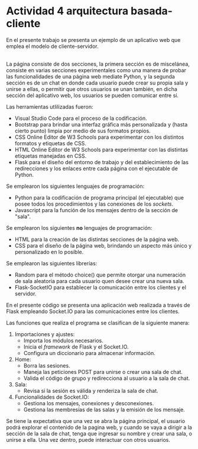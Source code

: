 <h1><br />Actividad 4 arquitectura basada-cliente</h1>
<p>En el presente trabajo se presenta un ejemplo de un aplicativo web que emplea el modelo de cliente-servidor.</p>
<p><br />La p&aacute;gina consiste de dos secciones, la primera secci&oacute;n es de miscel&aacute;nea, consiste en varias secciones experimentales como una manera de probar las funcionalidades de una p&aacute;gina web mediate Python, y la segunda secci&oacute;n es de un chat en donde cada usuario puede crear su propia sala y unirse a ellas, o permitir que otros usuarios se unan tambi&eacute;n, en dicha secci&oacute;n del aplicativo web, los usuarios se pueden comunicar entre s&iacute;.</p>
<p>Las herramientas utlilizadas fueron:</p>
<ul>
<li>Visual Studio Code para el proceso de la codificaci&oacute;n.</li>
<li>Bootstrap para brindar una interfaz gr&aacute;fica m&aacute;s personalizada y (hasta cierto punto) limpia por medio de sus formatos propios.</li>
<li>CSS Online Editor de W3 Schools para experimentar con los distintos formatos y etiquetas de CSS.</li>
<li>HTML Online Editor de W3 Schools para experimentar con las distintas etiquetas manejadas en CSS.</li>
<li>Flask para el dise&ntilde;o del entorno de trabajo y del establecimiento de las redirecciones y los enlaces entre cada p&aacute;gina con el ejecutable de Python.</li>
</ul>
<p>Se emplearon los siguientes lenguajes de programaci&oacute;n:</p>
<ul>
<li>Python para la codificaci&oacute;n de programa principal (el ejecutable) que posee todos los procedimientos y las conexiones de los <em>sockets</em>.</li>
<li>Javascript para la funci&oacute;n de los mensajes dentro de la secci&oacute;n de "sala".</li>
</ul>
<p>Se emplearon los siguientes <strong>no</strong> lenguajes de programaci&oacute;n:</p>
<ul>
<li>HTML para la creaci&oacute;n de las distintas secciones de la p&aacute;gina web.</li>
<li>CSS para el dise&ntilde;o de la p&aacute;gina web, brindando un aspecto m&aacute;s &uacute;nico y personalizado en lo posible.</li>
</ul>
<p>Se emplearon las siguientes librer&iacute;as:</p>
<ul>
<li>Random para el m&eacute;todo choice() que permite otorgar una numeraci&oacute;n de sala aleatoria para cada usuario quen desee crear una nueva sala.</li>
<li>Flask-SocketIO para establecer la comunicaci&oacute;n entre los clientes y el servidor.</li>
</ul>

<p>En el presente c&oacute;digo se presenta una aplicaci&oacute;n web realizada a trav&eacute;s de Flask empleando Socket.IO para las comunicaciones entre los clientes.</p>
<p>Las funciones que realiza el programa se clasifican de la siguiente manera:</p>
<ol>
<li>Importaciones y ajustes:
<ul>
<li>Importa los m&oacute;dulos necesarios.</li>
<li>Inicia el&nbsp;<em>framework</em> de Flask y el Socket.IO.</li>
<li>Configura un diccionario para almacenar informaci&oacute;n.</li>
</ul>
</li>
<li>Home:
<ul>
<li>Borra las sesiones.</li>
<li>Maneja las peticiones POST para unirse o crear una sala de chat.</li>
<li>Valida el c&oacute;digo de grupo y redirecciona al usuario a la sala de chat.</li>
</ul>
</li>
<li>Sala:
<ul>
<li>Revisa si la sesi&oacute;n es v&aacute;lida y renderiza la sala de chat.</li>
</ul>
</li>
<li>Funcionalidades de Socket.IO:
<ul>
<li>Gestiona los mensajes, conexiones y desconexiones.</li>
<li>Gestiona las membres&iacute;as de las salas y la emisi&oacute;n de los mensaje.</li>
</ul>
</li>
</ol>
<p>Se tiene la expectativa que una vez se abra la p&aacute;gina principal, el usuario podr&aacute; explorar el contenido de la pagina web, y cuando se vaya a dirigir a la secci&oacute;n de la sala de chat, tenga que ingresar su nombre y crear una sala, o unirse a ella. Una vez dentro, puede interactuar con otros usuarios.</p>
